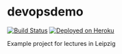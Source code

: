 # devopsdemo
[![Build Status](https://travis-ci.com/jonashackt/devopsdemo.svg?branch=master)](https://travis-ci.com/jonashackt/devopsdemo)
[![Deployed on Heroku](https://img.shields.io/badge/heroku-deployed-blueviolet.svg?logo=heroku&)](https://devopsdemo-deployment-staging.herokuapp.com/hello)

Example project for lectures in Leipzig
